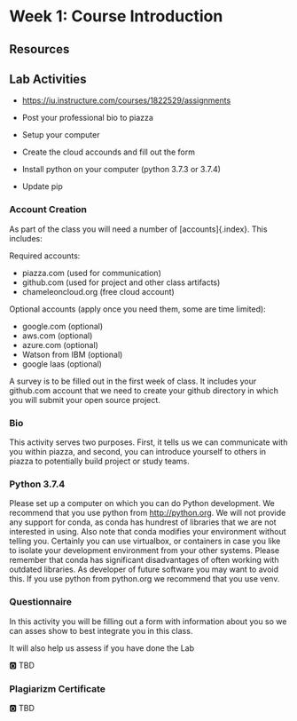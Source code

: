 # Week 1: Course Introduction

## Resources

## Lab Activities

* <https://iu.instructure.com/courses/1822529/assignments>

* Post your professional bio to piazza
* Setup your computer
* Create the cloud accounds and fill out the form
* Install python on your computer (python 3.7.3 or 3.7.4)
* Update pip

### Account Creation

As part of the class you will need a number of [accounts]{.index}. This
includes:

Required accounts:

* piazza.com (used for communication)
* github.com (used for project and other class artifacts)
* chameleoncloud.org (free cloud account)

Optional accounts (apply once you need them, some are time limited):

* google.com (optional)
* aws.com (optional)
* azure.com (optional)
* Watson from IBM (optional)
* google Iaas (optional)

A survey is to be filled out in the first week of class. It includes
your github.com account that we need to create your github directory
in which you will submit your open source project.

### Bio

This activity serves two purposes. First, it tells us we can communicate
with you within piazza, and second, you can introduce yourself to others
in piazza to potentially build project or study teams.

### Python 3.7.4

Please set up a computer on which you can do Python development. We
recommend that you use python from <http://python.org>. We will not
provide any support for conda, as conda has hundrest of libraries that
we are not interested in using. Also note that conda modifies your
environment without telling you. Certainly you can use virtualbox, or
containers in case you like to isolate your development environment from
your other systems. Please remember that conda has significant
disadvantages of often working with outdated libraries. As developer of
future software you may want to avoid this. If you use python from
python.org we recommend that you use venv.


### Questionnaire

In this activity you will be filling out a form with information about
you so we can asses show to best integrate you in this class.

It will also help us assess if you have done the Lab

:o2: TBD

### Plagiarizm Certificate

:o2: TBD
